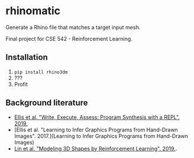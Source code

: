 # rhinomatic

Generate a Rhino file that matches a target input mesh.

Final project for CSE 542 - Reinforcement Learning.

## Installation

1. `pip install rhino3dm`
2. ???
3. Profit

## Background literature

- [Ellis et al. "Write, Execute, Assess: Program Synthesis with a REPL". 2019.](https://arxiv.org/abs/1906.04604)
- [Ellis et al. "Learning to Infer Graphics Programs from Hand-Drawn Images". 2017.](Learning to Infer Graphics Programs from Hand-Drawn Images)
- [Lin et al. "Modeling 3D Shapes by Reinforcement Learning". 2019.](https://arxiv.org/abs/2003.12397).
